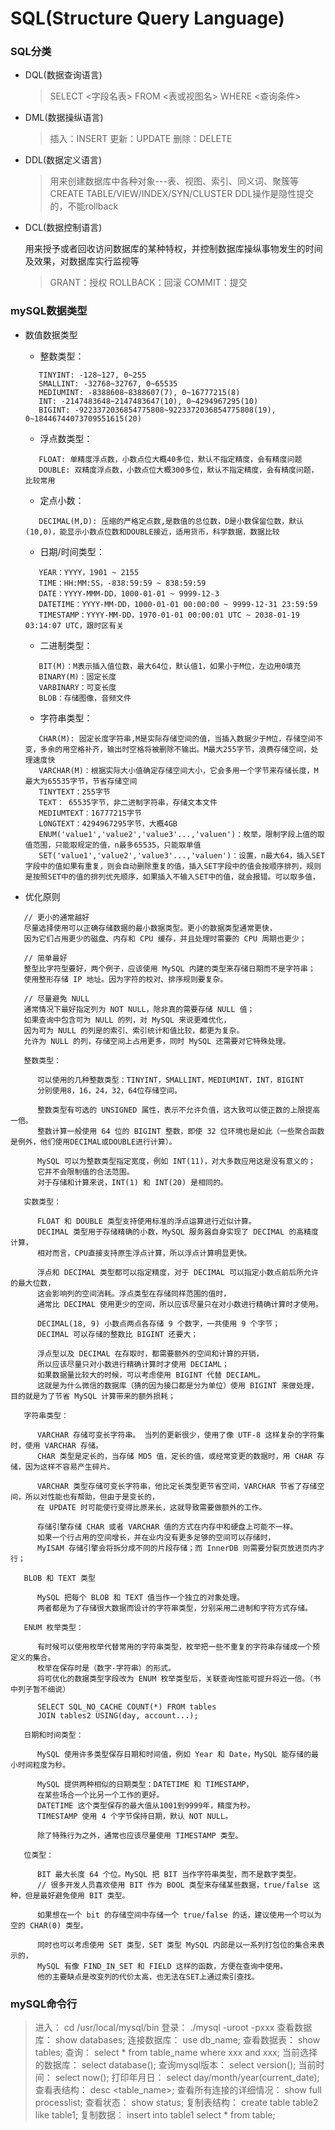# SQL(Structure Query Language)

### SQL分类

* DQL(数据查询语言)
   >
   > SELECT <字段名表>
   > FROM <表或视图名>
   > WHERE <查询条件>
   >
* DML(数据操纵语言)
   >
   > 插入：INSERT
   > 更新：UPDATE
   > 删除：DELETE
   >
* DDL(数据定义语言)
   >
   > 用来创建数据库中各种对象---表、视图、索引、同义词、聚簇等
   > CREATE TABLE/VIEW/INDEX/SYN/CLUSTER
   > DDL操作是隐性提交的，不能rollback
   >
* DCL(数据控制语言)

   用来授予或者回收访问数据库的某种特权，并控制数据库操纵事物发生的时间及效果，对数据库实行监视等
   >
   > GRANT：授权
   > ROLLBACK：回滚
   > COMMIT：提交
   >

### mySQL数据类型

* 数值数据类型

   + 整数类型：
   ```
      TINYINT: -128~127, 0~255
      SMALLINT: -32768~32767, 0~65535
      MEDIUMINT: -8388608~8388607(7), 0~16777215(8)
      INT: -2147483648~2147483647(10), 0~4294967295(10)
      BIGINT: -9223372036854775808~9223372036854775808(19), 0~18446744073709551615(20)
   ```

   + 浮点数类型：
   ```
      FLOAT: 单精度浮点数，小数点位大概40多位，默认不指定精度，会有精度问题
      DOUBLE: 双精度浮点数，小数点位大概300多位，默认不指定精度，会有精度问题，比较常用
   ```

   + 定点小数：
   ```
      DECIMAL(M,D): 压缩的严格定点数,是数值的总位数，D是小数保留位数，默认(10,0)，能显示小数点位数和DOUBLE接近，适用货币，科学数据，数据比较
   ```

   + 日期/时间类型：
   ```
      YEAR：YYYY，1901 ~ 2155
      TIME：HH:MM:SS，-838:59:59 ~ 838:59:59
      DATE：YYYY-MMM-DD，1000-01-01 ~ 9999-12-3
      DATETIME：YYYY-MM-DD，1000-01-01 00:00:00 ~ 9999-12-31 23:59:59
      TIMESTAMP：YYYY-MM-DD，1970-01-01 00:00:01 UTC ~ 2038-01-19 03:14:07 UTC，跟时区有关
   ```

   + 二进制类型：
   ```
      BIT(M)：M表示插入值位数，最大64位，默认值1，如果小于M位，左边用0填充
      BINARY(M)：固定长度
      VARBINARY：可变长度
      BLOB：存储图像，音频文件
   ```

   + 字符串类型：
   ```
      CHAR(M): 固定长度字符串,M是实际存储空间的值，当插入数据少于M位，存储空间不变，多余的用空格补齐，输出时空格将被删除不输出。M最大255字节，浪费存储空间，处理速度快
      VARCHAR(M)：根据实际大小值确定存储空间大小，它会多用一个字节来存储长度，M最大为65535字节，节省存储空间
      TINYTEXT：255字节
      TEXT： 65535字节，非二进制字符串，存储文本文件
      MEDIUMTEXT：16777215字节
      LONGTEXT：4294967295字节，大概4GB
      ENUM('value1','value2','value3'...,'valuen')：枚举，限制字段上值的取值范围，只能取规定的值，n最多65535，只能取单值
      SET('value1','value2','value3'...,'valuen')：设置，n最大64，插入SET字段中的值如果有重复，则会自动删除重复的值，插入SET字段中的值会按顺序排列，规则是按照SET中的值的排列优先顺序，如果插入不输入SET中的值，就会报错。可以取多值，
   ```

* 优化原则

```
   // 更小的通常越好
   尽量选择使用可以正确存储数据的最小数据类型。更小的数据类型通常更快，
   因为它们占用更少的磁盘、内存和 CPU 缓存，并且处理时需要的 CPU 周期也更少；

   // 简单最好
   整型比字符型要好，两个例子，应该使用 MySQL 内建的类型来存储日期而不是字符串；
   使用整形存储 IP 地址。因为字符的校对、排序规则要复杂。

   // 尽量避免 NULL
   通常情况下最好指定列为 NOT NULL，除非真的需要存储 NULL 值；
   如果查询中包含可为 NULL 的列，对 MySQL 来说更难优化，
   因为可为 NULL 的列是的索引、索引统计和值比较，都更为复杂。
   允许为 NULL 的列，存储空间上占用更多，同时 MySQL 还需要对它特殊处理。

   整数类型：

      可以使用的几种整数类型：TINYINT，SMALLINT，MEDIUMINT，INT，BIGINT
      分别使用8，16，24，32，64位存储空间。

      整数类型有可选的 UNSIGNED 属性，表示不允许负值，这大致可以使正数的上限提高一倍。
      整数计算一般使用 64 位的 BIGINT 整数，即使 32 位环境也是如此（一些聚合函数是例外，他们使用DECIMAL或DOUBLE进行计算）。

      MySQL 可以为整数类型指定宽度，例如 INT(11)，对大多数应用这是没有意义的；
      它并不会限制值的合法范围。
      对于存储和计算来说，INT(1) 和 INT(20) 是相同的。

   实数类型：

      FLOAT 和 DOUBLE 类型支持使用标准的浮点运算进行近似计算。
      DECIMAL 类型用于存储精确的小数，MySQL 服务器自身实现了 DECIMAL 的高精度计算，
      相对而言，CPU直接支持原生浮点计算，所以浮点计算明显更快。

      浮点和 DECIMAL 类型都可以指定精度，对于 DECIMAL 可以指定小数点前后所允许的最大位数，
      这会影响列的空间消耗。浮点类型在存储同样范围的值时，
      通常比 DECIMAL 使用更少的空间，所以应该尽量只在对小数进行精确计算时才使用。

      DECIMAL(18, 9) 小数点两点各存储 9 个数字，一共使用 9 个字节；
      DECIMAL 可以存储的整数比 BIGINT 还要大；

      浮点型以及 DECIMAL 在存取时，都需要额外的空间和计算的开销，
      所以应该尽量只对小数进行精确计算时才使用 DECIAML；
      如果数据量比较大的时候，可以考虑使用 BIGINT 代替 DECIAML。
      这就是为什么微信的数据库（猜的因为接口都是分为单位）使用 BIGINT 来做处理，目的就是为了节省 MySQL 计算带来的额外损耗；

   字符串类型：

      VARCHAR 存储可变长字符串。 当列的更新很少，使用了像 UTF-8 这样复杂的字符集时，使用 VARCHAR 存储。
      CHAR 类型是定长的，当存储 MD5 值，定长的值，或经常变更的数据时，用 CHAR 存储，因为这样不容易产生碎片。

      VARCHAR 类型存储可变长字符串，他比定长类型更节省空间，VARCHAR 节省了存储空间，所以对性能也有帮助，但由于是变长的，
      在 UPDATE 时可能使行变得比原来长，这就导致需要做额外的工作。

      存储引擎存储 CHAR 或者 VARCHAR 值的方式在内存中和硬盘上可能不一样。
      如果一个行占用的空间增长，并在业内没有更多足够的空间可以存储时，
      MyISAM 存储引擎会将拆分成不同的片段存储；而 InnerDB 则需要分裂页放进页内才行；

   BLOB 和 TEXT 类型

      MySQL 把每个 BLOB 和 TEXT 值当作一个独立的对象处理。
      两者都是为了存储很大数据而设计的字符串类型，分别采用二进制和字符方式存储。

   ENUM 枚举类型：

      有时候可以使用枚举代替常用的字符串类型，枚举把一些不重复的字符串存储成一个预定义的集合。
      枚举在保存时是（数字-字符串）的形式。
      将可优化的数据类型字段改为 ENUM 枚举类型后，关联查询性能可提升将近一倍。（书中列子暂不细说）

      SELECT SQL_NO_CACHE COUNT(*) FROM tables
      JOIN tables2 USING(day, account...);

   日期和时间类型：

      MySQL 使用许多类型保存日期和时间值，例如 Year 和 Date，MySQL 能存储的最小时间粒度为秒。

      MySQL 提供两种相似的日期类型：DATETIME 和 TIMESTAMP，
      在某些场合一个比另一个工作的更好。
      DATETIME 这个类型保存的最大值从1001到9999年，精度为秒。
      TIMESTAMP 使用 4 个字节保持日期，默认 NOT NULL。

      除了特殊行为之外，通常也应该尽量使用 TIMESTAMP 类型。

   位类型：

      BIT 最大长度 64 个位。MySQL 把 BIT 当作字符串类型，而不是数字类型。
      // 很多开发人员喜欢使用 BIT 作为 BOOL 类型来存储某些数据，true/false 这种，但是最好避免使用 BIT 类型。

      如果想在一个 bit 的存储空间中存储一个 true/false 的话，建议使用一个可以为空的 CHAR(0) 类型。

      同时也可以考虑使用 SET 类型，SET 类型 MySQL 内部是以一系列打包位的集合来表示的，
      MySQL 有像 FIND_IN_SET 和 FIELD 这样的函数，方便在查询中使用。
      他的主要缺点是改变列的代价太高，也无法在SET上通过索引查找。
```

### mySQL命令行

   > 进入： cd /usr/local/mysql/bin
   > 登录： ./mysql -uroot -pxxx
   > 查看数据库： show databases;
   > 连接数据库： use db_name;
   > 查看数据表： show tables;
   > 查询： select * from table_name where xxx and xxx;
   > 当前选择的数据库： select database();
   > 查询mysql版本： select version();
   > 当前时间： select now();
   > 打印年月日： select day/month/year(current_date);
   > 查看表结构： desc <table_name>;
   > 查看所有连接的详细情况： show full processlist;
   > 查看状态： show status;
   > 复制表结构： create table table2 like table1;
   > 复制数据： insert into table1 select * from table;






